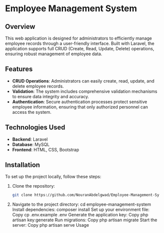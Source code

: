 # Employee Management System

## Overview
This web application is designed for administrators to efficiently manage employee records through a user-friendly interface. Built with Laravel, the application supports full CRUD (Create, Read, Update, Delete) operations, ensuring robust management of employee data.

## Features
- **CRUD Operations**: Administrators can easily create, read, update, and delete employee records.
- **Validation**: The system includes comprehensive validation mechanisms to ensure data integrity and accuracy.
- **Authentication**: Secure authentication processes protect sensitive employee information, ensuring that only authorized personnel can access the system.

## Technologies Used
- **Backend**: Laravel
- **Database**: MySQL
- **Frontend**: HTML, CSS, Bootstrap

## Installation
To set up the project locally, follow these steps:

1. Clone the repository:
    ```bash
   git clone https://github.com/NouranAbdelgwad/Employee-Management-System
2. Navigate to the project directory:
    cd employee-management-system
Install dependencies:
composer install
Set up your environment file:
Copy
cp .env.example .env
Generate the application key:
Copy
php artisan key:generate
Run migrations:
Copy
php artisan migrate
Start the server:
Copy
php artisan serve
Usage
